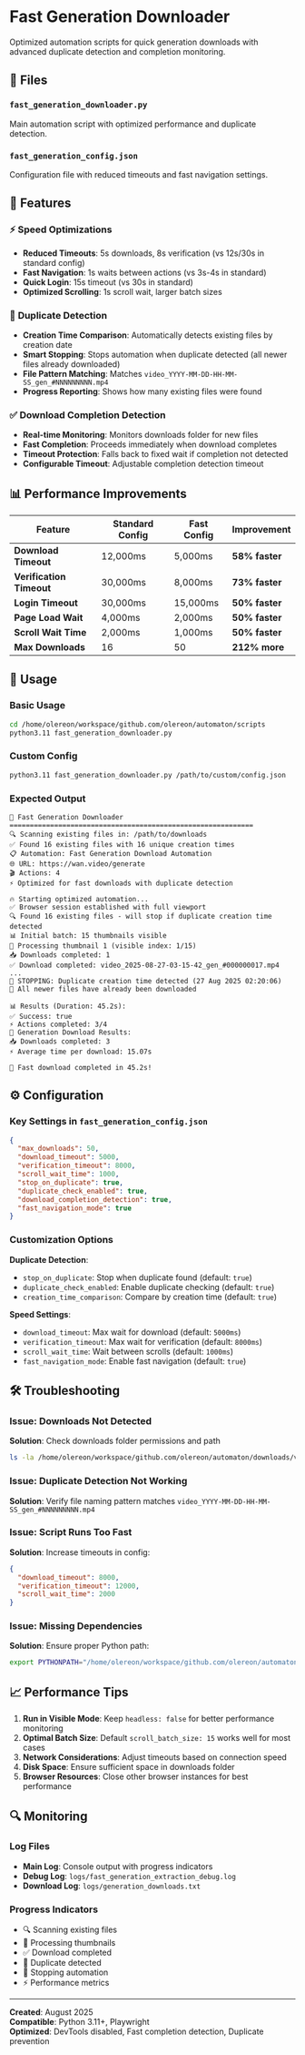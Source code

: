 # Fast Generation Downloader

Optimized automation scripts for quick generation downloads with advanced duplicate detection and completion monitoring.

## 📁 Files

### `fast_generation_downloader.py`
Main automation script with optimized performance and duplicate detection.

### `fast_generation_config.json`
Configuration file with reduced timeouts and fast navigation settings.

## 🚀 Features

### ⚡ **Speed Optimizations**
- **Reduced Timeouts**: 5s downloads, 8s verification (vs 12s/30s in standard config)
- **Fast Navigation**: 1s waits between actions (vs 3s-4s in standard)
- **Quick Login**: 15s timeout (vs 30s in standard)
- **Optimized Scrolling**: 1s scroll wait, larger batch sizes

### 🚫 **Duplicate Detection**
- **Creation Time Comparison**: Automatically detects existing files by creation date
- **Smart Stopping**: Stops automation when duplicate detected (all newer files already downloaded)
- **File Pattern Matching**: Matches `video_YYYY-MM-DD-HH-MM-SS_gen_#NNNNNNNNN.mp4`
- **Progress Reporting**: Shows how many existing files were found

### ✅ **Download Completion Detection**
- **Real-time Monitoring**: Monitors downloads folder for new files
- **Fast Completion**: Proceeds immediately when download completes
- **Timeout Protection**: Falls back to fixed wait if completion not detected
- **Configurable Timeout**: Adjustable completion detection timeout

## 📊 Performance Improvements

| Feature | Standard Config | Fast Config | Improvement |
|---------|----------------|-------------|-------------|
| **Download Timeout** | 12,000ms | 5,000ms | **58% faster** |
| **Verification Timeout** | 30,000ms | 8,000ms | **73% faster** |
| **Login Timeout** | 30,000ms | 15,000ms | **50% faster** |
| **Page Load Wait** | 4,000ms | 2,000ms | **50% faster** |
| **Scroll Wait Time** | 2,000ms | 1,000ms | **50% faster** |
| **Max Downloads** | 16 | 50 | **212% more** |

## 🔧 Usage

### Basic Usage
```bash
cd /home/olereon/workspace/github.com/olereon/automaton/scripts
python3.11 fast_generation_downloader.py
```

### Custom Config
```bash
python3.11 fast_generation_downloader.py /path/to/custom/config.json
```

### Expected Output
```
🚀 Fast Generation Downloader
============================================================
🔍 Scanning existing files in: /path/to/downloads
✅ Found 16 existing files with 16 unique creation times
📋 Automation: Fast Generation Download Automation
🌐 URL: https://wan.video/generate
🎬 Actions: 4
⚡ Optimized for fast downloads with duplicate detection

🔥 Starting optimized automation...
✅ Browser session established with full viewport
🔍 Found 16 existing files - will stop if duplicate creation time detected
📊 Initial batch: 15 thumbnails visible
🎯 Processing thumbnail 1 (visible index: 1/15)
📥 Downloads completed: 1
✅ Download completed: video_2025-08-27-03-15-42_gen_#000000017.mp4
...
🛑 STOPPING: Duplicate creation time detected (27 Aug 2025 02:20:06)
🔄 All newer files have already been downloaded

📊 Results (Duration: 45.2s):
✅ Success: true
⚡ Actions completed: 3/4
🎯 Generation Download Results:
📥 Downloads completed: 3
⚡ Average time per download: 15.07s

🎉 Fast download completed in 45.2s!
```

## ⚙️ Configuration

### Key Settings in `fast_generation_config.json`

```json
{
  "max_downloads": 50,
  "download_timeout": 5000,
  "verification_timeout": 8000,
  "scroll_wait_time": 1000,
  "stop_on_duplicate": true,
  "duplicate_check_enabled": true,
  "download_completion_detection": true,
  "fast_navigation_mode": true
}
```

### Customization Options

**Duplicate Detection**:
- `stop_on_duplicate`: Stop when duplicate found (default: `true`)
- `duplicate_check_enabled`: Enable duplicate checking (default: `true`)
- `creation_time_comparison`: Compare by creation time (default: `true`)

**Speed Settings**:
- `download_timeout`: Max wait for download (default: `5000ms`)
- `verification_timeout`: Max wait for verification (default: `8000ms`)  
- `scroll_wait_time`: Wait between scrolls (default: `1000ms`)
- `fast_navigation_mode`: Enable fast navigation (default: `true`)

## 🛠️ Troubleshooting

### Issue: Downloads Not Detected
**Solution**: Check downloads folder permissions and path
```bash
ls -la /home/olereon/workspace/github.com/olereon/automaton/downloads/vids/
```

### Issue: Duplicate Detection Not Working  
**Solution**: Verify file naming pattern matches `video_YYYY-MM-DD-HH-MM-SS_gen_#NNNNNNNNN.mp4`

### Issue: Script Runs Too Fast
**Solution**: Increase timeouts in config:
```json
{
  "download_timeout": 8000,
  "verification_timeout": 12000,
  "scroll_wait_time": 2000
}
```

### Issue: Missing Dependencies
**Solution**: Ensure proper Python path:
```bash
export PYTHONPATH="/home/olereon/workspace/github.com/olereon/automaton/src:$PYTHONPATH"
```

## 📈 Performance Tips

1. **Run in Visible Mode**: Keep `headless: false` for better performance monitoring
2. **Optimal Batch Size**: Default `scroll_batch_size: 15` works well for most cases
3. **Network Considerations**: Adjust timeouts based on connection speed
4. **Disk Space**: Ensure sufficient space in downloads folder
5. **Browser Resources**: Close other browser instances for best performance

## 🔍 Monitoring

### Log Files
- **Main Log**: Console output with progress indicators
- **Debug Log**: `logs/fast_generation_extraction_debug.log`
- **Download Log**: `logs/generation_downloads.txt`

### Progress Indicators
- 🔍 Scanning existing files
- 🎯 Processing thumbnails
- ✅ Download completed
- 🚫 Duplicate detected
- 🛑 Stopping automation
- ⚡ Performance metrics

---

**Created**: August 2025  
**Compatible**: Python 3.11+, Playwright  
**Optimized**: DevTools disabled, Fast completion detection, Duplicate prevention